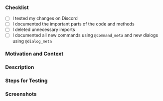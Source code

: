 ### Checklist

- [ ] I tested my changes on Discord
- [ ] I documented the important parts of the code and methods
- [ ] I deleted unnecessary imports
- [ ] I documented all new commands using `@command_meta` and new dialogs using `@dialog_meta`

### Motivation and Context

<!-- Why is this change required? What problem does it solve? -->
<!-- If it fixes an open issue, please link to the issue here. -->

### Description

<!-- Describe your changes -->

### Steps for Testing

<!-- Please describe in detail how the reviewer can test your changes. -->

### Screenshots

<!-- Add screenshots to demonstrate the changes if useful. -->
